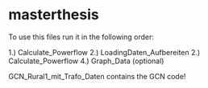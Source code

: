 # masterthesis

To use this files run it in the following order:

1.) Calculate_Powerflow
2.) LoadingDaten_Aufbereiten
2.) Calculate_Powerflow
4.) Graph_Data (optional)

GCN_Rural1_mit_Trafo_Daten contains the GCN code!
